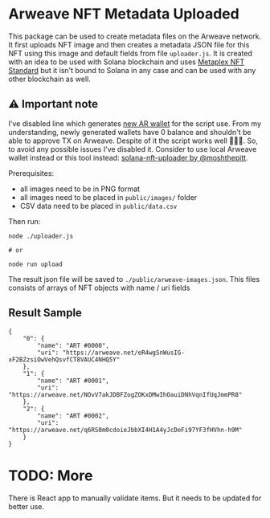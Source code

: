 # Arweave NFT Metadata Uploaded

This package can be used to create metadata files on the Arweave network. It first uploads NFT image and then creates a metadata JSON file for this NFT using this image and default fields from file `uploader.js`.
It is created with an idea to be used with Solana blockchain and uses [Metaplex NFT Standard](https://docs.metaplex.com/nft-standard) but it isn't bound to Solana in any case and can be used with any other blockchain as well.

## ⚠️ Important note

I've disabled line which generates [new AR wallet](https://github.com/thuglabs/arweave-image-uploader/blob/main/uploader.js#L175) for the script use. From my understanding, newly generated wallets have 0 balance and shouldn't be able to approve TX on Arweave. Despite of it the script works well 🤷🏻‍♂️. So, to avoid any possible issues I've disabled it. Consider to use local Arweave wallet instead or this tool instead: [solana-nft-uploader by @moshthepitt](https://github.com/moshthepitt/solana-nft-uploader).

Prerequisites:

- all images need to be in PNG format
- all images need to be placed in `public/images/` folder
- CSV data need to be placed in `public/data.csv`

Then run:

```
node ./uploader.js

# or

node run upload
```

The result json file will be saved to `./public/arweave-images.json`. This files consists of arrays of NFT objects with name / uri fields

## Result Sample

```
{
    "0": {
        "name": "ART #0000",
        "uri": "https://arweave.net/eR4wgSnWusIG-xF2BZzsiOwVehQsvfCT8VAUC4NHQ5Y"
    },
    "1": {
        "name": "ART #0001",
        "uri": "https://arweave.net/NOvV7akJDBFZogZOKxDMwIhOauiDNhVqnIfUqJmmPR8"
    },
    "2": {
        "name": "ART #0002",
        "uri": "https://arweave.net/q6RS0m0cdoieJbbXI4H1A4yJcDeFi97YF3fHVhn-h9M"
    }
}
```


# TODO: More

There is React app to manually validate items. But it needs to be updated for better use.
